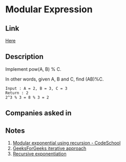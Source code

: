# Modular Expression

## Link

[Here](https://www.interviewbit.com/problems/modular-expression/)

## Description

Implement pow(A, B) % C.

In other words, given A, B and C, find (AB)%C.

```text
Input : A = 2, B = 3, C = 3
Return : 2
2^3 % 3 = 8 % 3 = 2
```

## Companies asked in

## Notes

1. [Modular exponential using recursion - CodeSchool](https://www.youtube.com/watch?v=nO7_qu2kd1Q)
1. [GeeksForGeeks iterative approach](https://www.geeksforgeeks.org/modular-exponentiation-power-in-modular-arithmetic/)
1. [Recursive exponentiation](https://www.cs.cmu.edu/~cburch/survey/recurse/fastexp.html)